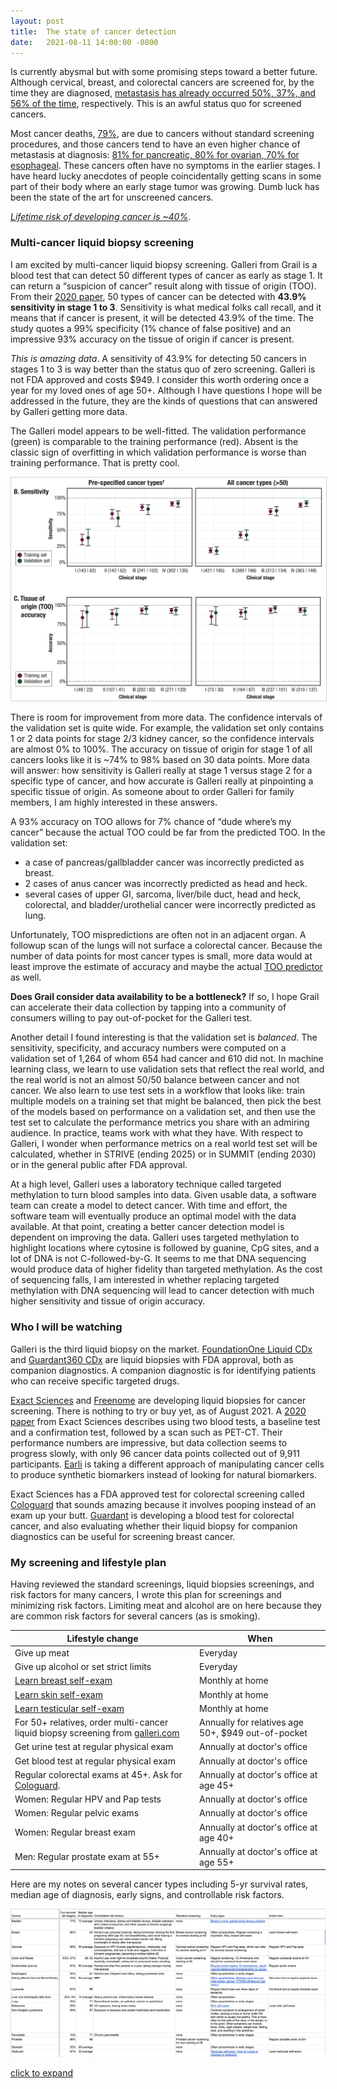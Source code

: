 ```yaml
---
layout: post
title:  The state of cancer detection
date:   2021-08-11 14:00:00 -0800
---
```


Is currently abysmal but with some promising steps toward a better future. Although cervical, breast, and colorectal cancers are screened for, by the time they are diagnosed, [metastasis has already occurred 50%, 37%, and 56% of the time](https://youtu.be/RiNi9mj9Gn8?t=120), respectively. This is an awful status quo for screened cancers.

Most cancer deaths, [79%](https://youtu.be/RiNi9mj9Gn8?t=164), are due to cancers without standard screening procedures, and those cancers tend to have an even higher chance of metastasis at diagnosis: [81% for pancreatic, 80% for ovarian, 70% for esophageal](https://youtu.be/RiNi9mj9Gn8?t=225). These cancers often have no symptoms in the earlier stages. I have heard lucky anecdotes of people coincidentally getting scans in some part of their body where an early stage tumor was growing. Dumb luck has been the state of the art for unscreened cancers.

[*Lifetime risk of developing cancer is ~40%*](https://www.cancer.org/cancer/cancer-basics/lifetime-probability-of-developing-or-dying-from-cancer.html).

### Multi-cancer liquid biopsy screening

I am excited by multi-cancer liquid biopsy screening. Galleri from Grail is a blood test that can detect 50 different types of cancer as early as stage 1. It can return a “suspicion of cancer” result along with tissue of origin (TOO). From their [2020 paper](https://www.annalsofoncology.org/article/S0923-7534%2820%2936058-0/fulltext), 50 types of cancer can be detected with **43.9% sensitivity in stage 1 to 3**. Sensitivity is what medical folks call recall, and it means that if cancer is present, it will be detected 43.9% of the time. The study quotes a 99% specificity (1% chance of false positive) and an impressive 93% accuracy on the tissue of origin if cancer is present.

*This is amazing data*. A sensitivity of 43.9% for detecting 50 cancers in stages 1 to 3 is way better than the status quo of zero screening. Galleri is not FDA approved and costs $949. I consider this worth ordering once a year for my loved ones of age 50+. Although I have questions I hope will be addressed in the future, they are the kinds of questions that can answered by Galleri getting more data.

The Galleri model appears to be well-fitted. The validation performance (green) is comparable to the training performance (red). Absent is the classic sign of overfitting in which validation performance is worse than training performance. That is pretty cool.

<img style="margin-left: auto; margin-right: auto; border: 1px solid lightgray" src="/assets/grail-2020-figure-4.png"/>

There is room for improvement from more data. The confidence intervals of the validation set is quite wide. For example, the validation set only contains 1 or 2 data points for stage 2/3 kidney cancer, so the confidence intervals are almost 0% to 100%. The accuracy on tissue of origin for stage 1 of all cancers looks like it is ~74% to 98% based on 30 data points. More data will answer: how sensitivity is Galleri really at stage 1 versus stage 2 for a specific type of cancer, and how accurate is Galleri really at pinpointing a specific tissue of origin. As someone about to order Galleri for family members, I am highly interested in these answers.

A 93% accuracy on TOO allows for 7% chance of “dude where’s my cancer” because the actual TOO could be far from the predicted TOO. In the validation set:
- a case of pancreas/gallbladder cancer was incorrectly predicted as breast.
- 2 cases of anus cancer was incorrectly predicted as head and heck.
- several cases of upper GI, sarcoma, liver/bile duct, head and heck, colorectal, and bladder/urothelial cancer were incorrectly predicted as lung.

Unfortunately, TOO mispredictions are often not in an adjacent organ. A followup scan of the lungs will not surface a colorectal cancer. Because the number of data points for most cancer types is small, more data would at least improve the estimate of accuracy and maybe the actual [TOO predictor](https://www.annalsofoncology.org/cms/10.1016/j.annonc.2020.02.011/attachment/085d1b94-e2fa-490f-9beb-5dae150e2dd4/mmc3.pdf) as well.

**Does Grail consider data availability to be a bottleneck?** If so, I hope Grail can accelerate their data collection by tapping into a community of consumers willing to pay out-of-pocket for the Galleri test.

Another detail I found interesting is that the validation set is *balanced*. The sensitivity, specificity, and accuracy numbers were computed on a validation set of 1,264 of whom 654 had cancer and 610 did not. In machine learning class, we learn to use validation sets that reflect the real world, and the real world is not an almost 50/50 balance between cancer and not cancer. We also learn to use test sets in a workflow that looks like: train multiple models on a training set that might be balanced, then pick the best of the models based on performance on a validation set, and then use the test set to calculate the performance metrics you share with an admiring audience. In practice, teams work with what they have. With respect to Galleri, I wonder when performance metrics on a real world test set will be calculated, whether in STRIVE (ending 2025) or in SUMMIT (ending 2030) or in the general public after FDA approval.

At a high level, Galleri uses a laboratory technique called targeted methylation to turn blood samples into data. Given usable data, a software team can create a model to detect cancer. With time and effort, the software team will eventually produce an optimal model with the data available. At that point, creating a better cancer detection model is dependent on improving the data. Galleri uses targeted methylation to highlight locations where cytosine is followed by guanine, CpG sites, and a lot of DNA is not C-followed-by-G. It seems to me that DNA sequencing would produce data of higher fidelity than targeted methylation. As the cost of sequencing falls, I am interested in whether replacing targeted methylation with DNA sequencing will lead to cancer detection with much higher sensitivity and tissue of origin accuracy.

### Who I will be watching

Galleri is the third liquid biopsy on the market. [FoundationOne Liquid CDx](https://www.foundationmedicine.com/test/foundationone-liquid-cdx) and [Guardant360 CDx](https://guardant360cdx.com/) are liquid biopsies with FDA approval, both as companion diagnostics. A companion diagnostic is for identifying patients who can receive specific targeted drugs.

[Exact Sciences](https://thrivedetect.com) and [Freenome](https://www.freenome.com/) are developing liquid biopsies for cancer screening. There is nothing to try or buy yet, as of August 2021. A [2020 paper](https://science.sciencemag.org/content/369/6499/eabb9601) from Exact Sciences describes using two blood tests, a baseline test and a confirmation test, followed by a scan such as PET-CT. Their performance numbers are impressive, but data collection seems to progress slowly, with only 96 cancer data points collected out of 9,911 participants. [Earli](https://www.earli.com) is taking a different approach of manipulating cancer cells to produce synthetic biomarkers instead of looking for natural biomarkers.

Exact Sciences has a FDA approved test for colorectal screening called [Cologuard](https://www.cologuard.com/) that sounds amazing because it involves pooping instead of an exam up your butt. [Guardant](https://guardanthealth.com/clinical-studies/) is developing a blood test for colorectal cancer, and also evaluating whether their liquid biopsy for companion diagnostics can be useful for screening breast cancer.

### My screening and lifestyle plan

Having reviewed the standard screenings, liquid biopsies screenings, and risk factors for many cancers, I wrote this plan for screenings and minimizing risk factors. Limiting meat and alcohol are on here because they are common risk factors for several cancers (as is smoking).

| Lifestyle change | When |
| --- | ----------- |
| Give up meat | Everyday |
| Give up alcohol or set strict limits | Everyday |
| [Learn breast self-exam](https://www.breastcancer.org/symptoms/testing/types/self_exam) | Monthly at home |
| [Learn skin self-exam](https://www.cancer.org/healthy/be-safe-in-sun/skin-exams.html) | Monthly at home |
| [Learn testicular self-exam](https://www.cancer.org/cancer/testicular-cancer/detection-diagnosis-staging/detection.html) | Monthly at home |
| For 50+ relatives, order multi-cancer liquid biopsy screening from [galleri.com](https://www.galleri.com/) | Annually for relatives age 50+, $949 out-of-pocket |
| Get urine test at regular physical exam | Annually at doctor's office |
| Get blood test at regular physical exam | Annually at doctor's office |
| Regular colorectal exams at 45+. Ask for [Cologuard](https://www.cologuard.com/). | Annually at doctor's office at age 45+ |
| Women: Regular HPV and Pap tests | Annually at doctor's office |
| Women: Regular pelvic exams | Annually at doctor's office |
| Women: Regular breast exam | Annually at doctor's office at age 40+ |
| Men: Regular prostate exam at 55+ | Annually at doctor's office at age 55+ |

Here are my notes on several cancer types including 5-yr survival rates, median age of diagnosis, early signs, and controllable risk factors.

[<img style="margin-left: auto; margin-right: auto;" src="/assets/cancer-notes.png"/>](https://docs.google.com/spreadsheets/d/1619A3UWJcHtp9QFqogLaTCTIDBOmQNQCLTExMS3QYag/edit?usp=sharing)

[click to expand](https://docs.google.com/spreadsheets/d/1619A3UWJcHtp9QFqogLaTCTIDBOmQNQCLTExMS3QYag/edit?usp=sharing)
